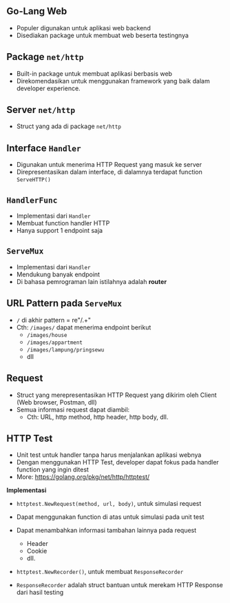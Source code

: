 ## Go-Lang Web
- Populer digunakan untuk aplikasi web backend
- Disediakan package untuk membuat web beserta testingnya

## Package `net/http`
- Built-in package untuk membuat aplikasi berbasis web
- Direkomendasikan untuk menggunakan framework yang baik dalam developer experience.

## Server `net/http`
- Struct yang ada di package `net/http`

## Interface `Handler`
- Digunakan untuk menerima HTTP Request yang masuk ke server
- Direpresentasikan dalam interface, di dalamnya terdapat function `ServeHTTP()`

## `HandlerFunc`
- Implementasi dari `Handler`
- Membuat function handler HTTP
- Hanya support 1 endpoint saja

## `ServeMux`
- Implementasi dari `Handler`
- Mendukung banyak endpoint
- Di bahasa pemrograman lain istilahnya adalah **router**

## URL Pattern pada `ServeMux`
- `/` di akhir pattern = re"/.+"
- Cth: `/images/` dapat menerima endpoint berikut
  - `/images/house`
  - `/images/appartment`
  - `/images/lampung/pringsewu`
  - dll

## Request
- Struct yang merepresentasikan HTTP Request yang dikirim oleh Client (Web browser, Postman, dll)
- Semua informasi request dapat diambil:
  - Cth: URL, http method, http header, http body, dll.


## HTTP Test
- Unit test untuk handler tanpa harus menjalankan aplikasi webnya
- Dengan menggunakan HTTP Test, developer dapat fokus pada handler function yang ingin ditest
- More: https://golang.org/pkg/net/http/httptest/

**Implementasi**
- `httptest.NewRequest(method, url, body)`, untuk simulasi request
- Dapat menggunakan function di atas untuk simulasi pada unit test
- Dapat menambahkan informasi tambahan lainnya pada request
  - Header
  - Cookie
  - dll.

- `httptest.NewRecorder()`, untuk membuat `ResponseRecorder`
- `ResponseRecorder` adalah struct bantuan untuk merekam HTTP Response dari hasil testing


